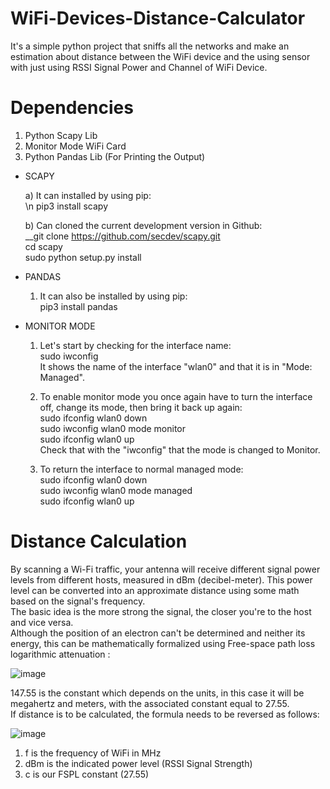 # WiFi-Devices-Distance-Calculator

It's a simple python project that sniffs all the networks and make an estimation about distance between the WiFi device and the using sensor with just using RSSI Signal Power and Channel of WiFi Device.

# Dependencies
  1) Python Scapy Lib
  2) Monitor Mode WiFi Card
  3) Python Pandas Lib (For Printing the Output)

* SCAPY

	a) It can installed by using pip:    
  		\n pip3 install scapy
  
	b) Can cloned the current development version in Github:  
		__git clone https://github.com/secdev/scapy.git  
		cd scapy  
		sudo python setup.py install
  	
* PANDAS

	1) It can also be installed by using pip:  
		pip3 install pandas
  
* MONITOR MODE

	1) Let's start by checking for the interface name:  
		sudo iwconfig  
	It shows the name of the interface "wlan0" and that it is in "Mode: Managed".

	2) To enable monitor mode you once again have to turn the interface off, change its mode, then bring it back up again:  
		sudo ifconfig wlan0 down  
		sudo iwconfig wlan0 mode monitor  
		sudo ifconfig wlan0 up  
	Check that with the "iwconfig" that the mode is changed to Monitor.

	3) To return the interface to normal managed mode:  
		sudo ifconfig wlan0 down  
		sudo iwconfig wlan0 mode managed  
		sudo ifconfig wlan0 up  
  
# Distance Calculation
  
By scanning a Wi-Fi traffic, your antenna will receive different signal power levels from different hosts, measured in dBm (decibel-meter). This power level can be converted into an approximate distance using some math based on the signal's frequency.  
The basic idea is the more strong the signal, the closer you're to the host and vice versa.  
Although the position of an electron can't be determined and neither its energy, this can be mathematically formalized using Free-space path loss logarithmic attenuation :

![image](https://user-images.githubusercontent.com/56837694/130411957-49c0b2a8-3e7f-498e-958b-aeed37665e27.png)

147.55 is the constant which depends on the units, in this case it will be megahertz and meters, with the associated constant equal to 27.55.  
If distance is to be calculated, the formula needs to be reversed as follows: 

![image](https://user-images.githubusercontent.com/56837694/130411977-644661da-b291-454c-91ee-a6b3aca36df2.png)

1) f is the frequency of WiFi in MHz
2) dBm is the indicated power level (RSSI Signal Strength)
3) c is our FSPL constant (27.55)

